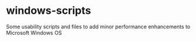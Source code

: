 # windows-scripts
Some usability scripts and files to add minor performance enhancements to Microsoft Windows OS 

